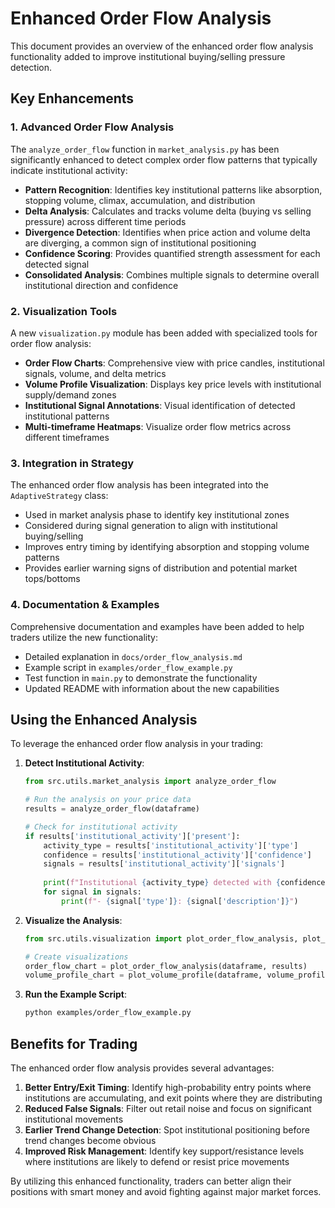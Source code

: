 # Enhanced Order Flow Analysis

This document provides an overview of the enhanced order flow analysis functionality added to improve institutional buying/selling pressure detection.

## Key Enhancements

### 1. Advanced Order Flow Analysis

The `analyze_order_flow` function in `market_analysis.py` has been significantly enhanced to detect complex order flow patterns that typically indicate institutional activity:

- **Pattern Recognition**: Identifies key institutional patterns like absorption, stopping volume, climax, accumulation, and distribution
- **Delta Analysis**: Calculates and tracks volume delta (buying vs selling pressure) across different time periods
- **Divergence Detection**: Identifies when price action and volume delta are diverging, a common sign of institutional positioning
- **Confidence Scoring**: Provides quantified strength assessment for each detected signal
- **Consolidated Analysis**: Combines multiple signals to determine overall institutional direction and confidence

### 2. Visualization Tools

A new `visualization.py` module has been added with specialized tools for order flow analysis:

- **Order Flow Charts**: Comprehensive view with price candles, institutional signals, volume, and delta metrics
- **Volume Profile Visualization**: Displays key price levels with institutional supply/demand zones
- **Institutional Signal Annotations**: Visual identification of detected institutional patterns
- **Multi-timeframe Heatmaps**: Visualize order flow metrics across different timeframes

### 3. Integration in Strategy

The enhanced order flow analysis has been integrated into the `AdaptiveStrategy` class:

- Used in market analysis phase to identify key institutional zones
- Considered during signal generation to align with institutional buying/selling
- Improves entry timing by identifying absorption and stopping volume patterns
- Provides earlier warning signs of distribution and potential market tops/bottoms

### 4. Documentation & Examples

Comprehensive documentation and examples have been added to help traders utilize the new functionality:

- Detailed explanation in `docs/order_flow_analysis.md`
- Example script in `examples/order_flow_example.py`
- Test function in `main.py` to demonstrate the functionality
- Updated README with information about the new capabilities

## Using the Enhanced Analysis

To leverage the enhanced order flow analysis in your trading:

1. **Detect Institutional Activity**:
   ```python
   from src.utils.market_analysis import analyze_order_flow
   
   # Run the analysis on your price data
   results = analyze_order_flow(dataframe)
   
   # Check for institutional activity
   if results['institutional_activity']['present']:
       activity_type = results['institutional_activity']['type']
       confidence = results['institutional_activity']['confidence']
       signals = results['institutional_activity']['signals']
       
       print(f"Institutional {activity_type} detected with {confidence:.2f} confidence")
       for signal in signals:
           print(f"- {signal['type']}: {signal['description']}")
   ```

2. **Visualize the Analysis**:
   ```python
   from src.utils.visualization import plot_order_flow_analysis, plot_volume_profile
   
   # Create visualizations
   order_flow_chart = plot_order_flow_analysis(dataframe, results)
   volume_profile_chart = plot_volume_profile(dataframe, volume_profile_results)
   ```

3. **Run the Example Script**:
   ```bash
   python examples/order_flow_example.py
   ```

## Benefits for Trading

The enhanced order flow analysis provides several advantages:

1. **Better Entry/Exit Timing**: Identify high-probability entry points where institutions are accumulating, and exit points where they are distributing
2. **Reduced False Signals**: Filter out retail noise and focus on significant institutional movements
3. **Earlier Trend Change Detection**: Spot institutional positioning before trend changes become obvious
4. **Improved Risk Management**: Identify key support/resistance levels where institutions are likely to defend or resist price movements

By utilizing this enhanced functionality, traders can better align their positions with smart money and avoid fighting against major market forces.